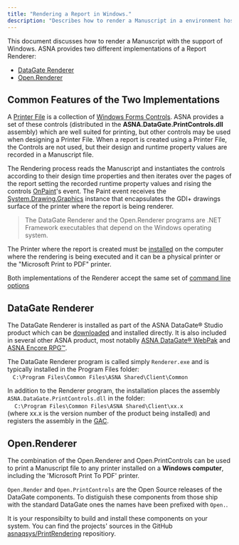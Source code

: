 ```yaml
---
title: "Rendering a Report in Windows."
description: "Describes how to render a Manuscript in a environment hosted by a Windows operating system."
---
```


This document discusses how to render a Manuscript with the support of Windows. ASNA provides two different implementations of a Report Renderer:
 + [DataGate Renderer](#datagate-renderer)
 + [Open.Renderer](#openrenderer)

## Common Features of the Two Implementations

A [Printer File](/concepts/printing/printer-files.html) is a collection of [Windows Forms Controls](//learn.microsoft.com/en-us/dotnet/desktop/winforms/controls/overview).  ASNA provides a set of these controls (distributed in the **ASNA.DataGate.PrintControls.dll** assembly) which are well suited for printing, but other controls may be used when designing a Printer File. When a report is created using a Printer File, the Controls are not used, but their design and runtime property values are recorded in a Manuscript file. 

The Rendering process reads the Manuscript and instantiates the controls according to their design time properties and then iterates over the pages of the report setting the recorded runtime property values and rising the controls [OnPaint](https://learn.microsoft.com/en-us/dotnet/api/system.windows.forms.control.onpaint)'s event. The Paint event receives the [System.Drawing.Graphics](https://learn.microsoft.com/en-us/dotnet/api/system.drawing.graphics) instance that encapsulates the GDI+ drawings surface of the printer where the report is being renderer.

> The DataGate Renderer and the Open.Renderer programs are .NET Framework executables that depend on the Windows operating system.

The Printer where the report is created must be [installed](//support.microsoft.com/en-us/windows/install-a-printer-in-windows-cc0724cf-793e-3542-d1ff-727e4978638b) on the computer where the rendering is being executed and it can be a physical printer or the "Microsoft Print to PDF" printer.

Both implementations of the Renderer accept the same set of [command line options](/manuals/hosting/mom/manuscript-renderer.html#renderer-command-line-options)

## DataGate Renderer
The DataGate Renderer is installed as part of the ASNA DataGate® Studio product which can be [downloaded](https://www.asna.com/downloads/en) and installed directly. It is also included in several other ASNA product, most notablly [ASNA DataGate® WebPak](https://www.asna.com/downloads/en) and [ASNA Encore RPG™](https://www.asna.com/en/migration/encore).

The DataGate Renderer program is called simply `Renderer.exe` and is typically installed in the Program Files folder:<br/> 
&nbsp;&nbsp;&nbsp;`C:\Program Files\Common Files\ASNA Shared\Client\Common` 

In addition to the Renderer program, the installation places the assembly `ASNA.DataGate.PrintControls.dll` in the folder:<br/>
&nbsp;&nbsp;&nbsp; `C:\Program Files\Common Files\ASNA Shared\Client\xx.x` <br/>
(where xx.x is the version number of the product being installed) and registers the assembly in the [GAC](//learn.microsoft.com/en-us/dotnet/framework/app-domains/gac).


## Open.Renderer
The combination of the Open.Renderer and Open.PrintControls can be used to print a Manuscript file to any printer installed on a **Windows computer**, including the 'Microsoft Print To PDF' printer.

`Open.Render` and `Open.PrintControls` are the Open Source releases of the DataGate components. To distiguish these components from those ship with the standard DataGate ones the names have been prefixed with `Open.`.

It is your responsibilty to build and install these components on your system. You can find the projects' sources in the GitHub [asnaqsys/PrintRendering](https://github.com/asnaqsys/PrintRendering) repositiory.



